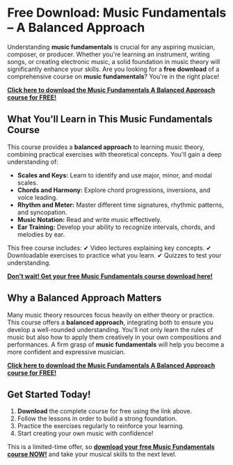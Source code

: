 # Free Download: Music Fundamentals – A Balanced Approach

Understanding **music fundamentals** is crucial for any aspiring musician, composer, or producer. Whether you're learning an instrument, writing songs, or creating electronic music, a solid foundation in music theory will significantly enhance your skills. Are you looking for a **free download** of a comprehensive course on **music fundamentals**? You're in the right place!

[**Click here to download the Music Fundamentals A Balanced Approach course for FREE!**](https://udemywork.com/music-fundamentals-a-balanced-approach)

## What You'll Learn in This Music Fundamentals Course

This course provides a **balanced approach** to learning music theory, combining practical exercises with theoretical concepts. You'll gain a deep understanding of:

*   **Scales and Keys:** Learn to identify and use major, minor, and modal scales.
*   **Chords and Harmony:** Explore chord progressions, inversions, and voice leading.
*   **Rhythm and Meter:** Master different time signatures, rhythmic patterns, and syncopation.
*   **Music Notation:** Read and write music effectively.
*   **Ear Training:** Develop your ability to recognize intervals, chords, and melodies by ear.

This free course includes:
✔ Video lectures explaining key concepts.
✔ Downloadable exercises to practice what you learn.
✔ Quizzes to test your understanding.

[**Don't wait! Get your free Music Fundamentals course download here!**](https://udemywork.com/music-fundamentals-a-balanced-approach)

## Why a Balanced Approach Matters

Many music theory resources focus heavily on either theory or practice. This course offers a **balanced approach**, integrating both to ensure you develop a well-rounded understanding. You'll not only learn the rules of music but also how to apply them creatively in your own compositions and performances. A firm grasp of **music fundamentals** will help you become a more confident and expressive musician.

[**Click here to download the Music Fundamentals A Balanced Approach course for FREE!**](https://udemywork.com/music-fundamentals-a-balanced-approach)

## Get Started Today!

1.  **Download** the complete course for free using the link above.
2.  Follow the lessons in order to build a strong foundation.
3.  Practice the exercises regularly to reinforce your learning.
4.  Start creating your own music with confidence!

This is a limited-time offer, so **[download your free Music Fundamentals course NOW!](https://udemywork.com/music-fundamentals-a-balanced-approach)** and take your musical skills to the next level.
